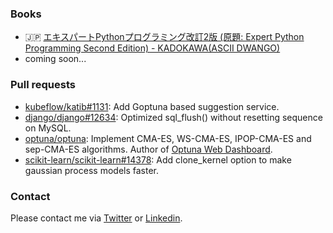 ### Books

* :jp: [エキスパートPythonプログラミング改訂2版 (原題: Expert Python Programming Second Edition) - KADOKAWA(ASCII DWANGO)](https://www.amazon.co.jp/dp/4048930613/)
* coming soon...

### Pull requests

* [kubeflow/katib#1131](https://github.com/kubeflow/katib/pull/1131): Add Goptuna based suggestion service.
* [django/django#12634](https://github.com/django/django/pull/12634): Optimized sql_flush() without resetting sequence on MySQL.
* [optuna/optuna](https://github.com/optuna/optuna/pulls?q=is%3Apr+author%3Ac-bata+is%3Amerged+): Implement CMA-ES, WS-CMA-ES, IPOP-CMA-ES and sep-CMA-ES algorithms. Author of [Optuna Web Dashboard](https://github.com/optuna/optuna-dashboard).
* [scikit-learn/scikit-learn#14378](https://github.com/scikit-learn/scikit-learn/pull/14378): Add clone_kernel option to make gaussian process models faster.

### Contact

Please contact me via [Twitter](https://twitter.com/c_bata_) or [Linkedin](https://www.linkedin.com/in/c-bata/).

<!--

### Activity

![c-bata's github stats](https://github-readme-stats.vercel.app/api?username=c-bata&count_private=tru&show_icons=true&hide=contribs,issues)

-->


